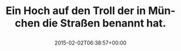 ---
retweeted: false
source: <a href="http://mvilla.it/fenix" rel="nofollow">Fenix for Android</a>
entities:
  user_mentions: []
  urls: []
  symbols: []
  media:
  - expanded_url: https://twitter.com/bascht/status/562138080438923264/photo/1
    indices:
    - '63'
    - '85'
    url: http://t.co/j13LaBWUaw
    media_url: http://pbs.twimg.com/media/B80dmt_IcAA-76N.jpg
    id_str: '562138079507804160'
    id: '562138079507804160'
    media_url_https: https://pbs.twimg.com/media/B80dmt_IcAA-76N.jpg
    sizes:
      medium:
        w: '960'
        h: '540'
        resize: fit
      thumb:
        w: '150'
        h: '150'
        resize: crop
      large:
        w: '960'
        h: '540'
        resize: fit
      small:
        w: '680'
        h: '383'
        resize: fit
    type: photo
    display_url: pic.twitter.com/j13LaBWUaw
  hashtags: []
display_text_range:
- '0'
- '85'
favorite_count: '5'
id_str: '562138080438923264'
truncated: false
retweet_count: '1'
id: '562138080438923264'
possibly_sensitive: false
created_at: Mon Feb 02 06:38:57 +0000 2015
favorited: false
full_text: Ein Hoch auf den Troll der in München die Straßen benannt hat.
lang: de
extended_entities:
  media:
  - expanded_url: https://twitter.com/bascht/status/562138080438923264/photo/1
    indices:
    - '63'
    - '85'
    url: http://t.co/j13LaBWUaw
    media_url: http://pbs.twimg.com/media/B80dmt_IcAA-76N.jpg
    id_str: '562138079507804160'
    id: '562138079507804160'
    media_url_https: https://pbs.twimg.com/media/B80dmt_IcAA-76N.jpg
    sizes:
      medium:
        w: '960'
        h: '540'
        resize: fit
      thumb:
        w: '150'
        h: '150'
        resize: crop
      large:
        w: '960'
        h: '540'
        resize: fit
      small:
        w: '680'
        h: '383'
        resize: fit
    type: photo
    display_url: pic.twitter.com/j13LaBWUaw
tags:
- pesos/twitter
date: '2015-02-02T06:38:57+00:00'
src: https://twitter.com/bascht/status/562138080438923264
original_url: https://twitter.com/bascht/status/562138080438923264
type: twitter_tweet
media_url: https://img.bascht.com/twitter/pbs.twimg.com/media/B80dmt_IcAA-76N.jpg
text: Ein Hoch auf den Troll der in München die Straßen benannt hat.
title: 'Ein Hoch auf den Troll der in München die Straßen benannt hat.

  '

---